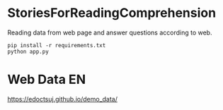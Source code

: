 # StoriesForReadingComprehension

Reading data from web page and answer questions according to web.

````
pip install -r requirements.txt
python app.py
````

# Web Data EN
https://edoctsuj.github.io/demo_data/
